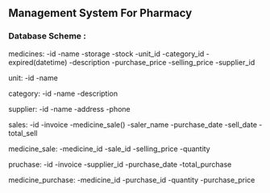 ## Management System For Pharmacy

### Database Scheme :
medicines:
-id
-name
-storage
-stock
-unit_id
-category_id
-expired(datetime)
-description
-purchase_price
-selling_price
-supplier_id

unit:
-id
-name

category:
-id
-name
-description

supplier:
-id
-name
-address
-phone


sales:
-id
-invoice
-medicine_sale()
-saler_name
-purchase_date
-sell_date
-total_sell

medicine_sale:
-medicine_id
-sale_id
-selling_price
-quantity

pruchase:
-id
-invoice
-supplier_id
-purchase_date
-total_purchase

medicine_purchase:
-medicine_id
-purchase_id
-quantity
-purchase_price


